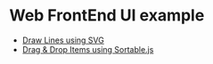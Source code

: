 # Web FrontEnd UI example
* [Draw Lines using SVG](https://pxpxkao.github.io/web_ui_examples/connect_items_svg/)
* [Drag & Drop Items using Sortable.js](https://pxpxkao.github.io/web_ui_examples/drag_drop_sortablejs/)
